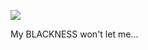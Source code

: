 <p style="color:edf3f4;"And the LORD answered me, and said, Write the vision, and make it plain upon tables, that he may run that readeth it. For the vision is yet for an appointed time, but at the end it shall speak, and not lie; though it tarry, wait for it; because it will surely come, it will not tarry (Habakkuk 2: 2-3).
<body bgcolor="#0e6876">
  
<img src="https://res.cloudinary.com/benevolent-woman/image/upload/c_scale,e_brightness:80,w_280/v1588197562/pexels-photo-2951140_qlf4d1.jpg" class="center">

My BLACKNESS won't let me...</p>




